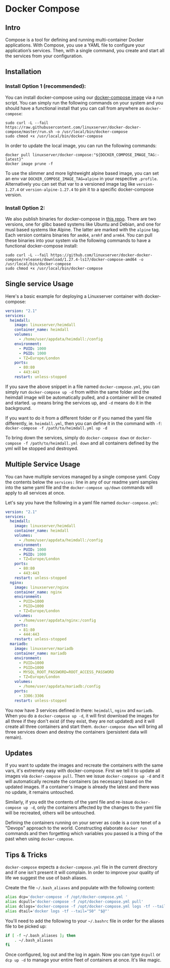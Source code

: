 # Docker Compose

## Intro

Compose is a tool for defining and running multi-container Docker applications. With Compose, you use a YAML file to configure your application’s services. Then, with a single command, you create and start all the services from your configuration. 

## Installation

### Install Option 1 (recommended):
You can install docker-compose using our [docker-compose image](https://github.com/linuxserver/docker-docker-compose) via a run script. You can simply run the following commands on your system and you should have a functional install that you can call from anywhere as `docker-compose`:
```
sudo curl -L --fail https://raw.githubusercontent.com/linuxserver/docker-docker-compose/master/run.sh -o /usr/local/bin/docker-compose
sudo chmod +x /usr/local/bin/docker-compose
```
In order to update the local image, you can run the following commands:
```
docker pull linuxserver/docker-compose:"${DOCKER_COMPOSE_IMAGE_TAG:-latest}"
docker image prune -f
```
To use the slimmer and more lightweight alpine based image, you can set an env var `DOCKER_COMPOSE_IMAGE_TAG=alpine` in your respective `.profile`. Alternatively you can set that var to a versioned image tag like `version-1.27.4` or `version-alpine-1.27.4` to pin it to a specific docker-compose version.

### Install Option 2:
We also publish binaries for docker-compose in [this repo](https://github.com/linuxserver/docker-docker-compose/releases). There are two versions, one for glibc based systems like Ubuntu and Debian, and one for musl based systems like Alpine. The latter are marked with the `alpine` tag. Each version contains binaries for `amd64`, `armhf` and `arm64`. You can pull these binaries into your system via the following commands to have a functional docker-compose install:
```
sudo curl -L --fail https://github.com/linuxserver/docker-docker-compose/releases/download/1.27.4-ls17/docker-compose-amd64 -o /usr/local/bin/docker-compose
sudo chmod +x /usr/local/bin/docker-compose
```

## Single service Usage

Here's a basic example for deploying a Linuxserver container with docker-compose:

```yaml
version: "2.1"
services:
  heimdall:
    image: linuxserver/heimdall
    container_name: heimdall
    volumes:
      - /home/user/appdata/heimdall:/config
    environment:
      - PUID: 1000
      - PGID: 1000
      - TZ=Europe/London
    ports:
      - 80:80
      - 443:443
    restart: unless-stopped
```

If you save the above snippet in a file named `docker-compose.yml`, you can simply run `docker-compose up -d` from within the same folder and the heimdall image will be automatically pulled, and a container will be created and started. `up` means bring the services up, and `-d` means do it in the background.

If you want to do it from a different folder or if you named the yaml file differently, ie. `heimdall.yml`, then you can define it in the command with `-f`: `docker-compose -f /path/to/heimdall.yml up -d`

To bring down the services, simply do `docker-compose down` or `docker-compose -f /path/to/heimdall.yml down` and all containers defined by the yml will be stopped and destroyed.

## Multiple Service Usage

You can have multiple services managed by a single compose yaml. Copy the contents below the `services:` line in any of our readme yaml samples into the same yaml file and the `docker-compose up/down` commands will apply to all services at once.

Let's say you have the following in a yaml file named `docker-compose.yml`:

```yaml
version: "2.1"
services:
  heimdall:
    image: linuxserver/heimdall
    container_name: heimdall
    volumes:
      - /home/user/appdata/heimdall:/config
    environment:
      - PUID: 1000
      - PGID: 1000
      - TZ=Europe/London
    ports:
      - 80:80
      - 443:443
    restart: unless-stopped
  nginx:
    image: linuxserver/nginx
    container_name: nginx
    environment:
      - PUID=1000
      - PGID=1000
      - TZ=Europe/London
    volumes:
      - /home/user/appdata/nginx:/config
    ports:
      - 81:80
      - 444:443
    restart: unless-stopped
  mariadb:
    image: linuxserver/mariadb
    container_name: mariadb
    environment:
      - PUID=1000
      - PGID=1000
      - MYSQL_ROOT_PASSWORD=ROOT_ACCESS_PASSWORD
      - TZ=Europe/London
    volumes:
      - /home/user/appdata/mariadb:/config
    ports:
      - 3306:3306
    restart: unless-stopped
```

You now have 3 services defined in there: `heimdall`, `nginx` and `mariadb`. When you do a `docker-compose up -d`, it will first download the images for all three if they don't exist \(if they exist, they are not updated\) and it will create all three containers and start them. `docker-compose down` will bring all three services down and destroy the containers \(persistent data will remain\).

## Updates

If you want to update the images and recreate the containers with the same vars, it's extremely easy with docker-compose. First we tell it to update all images via `docker-compose pull`. Then we issue `docker-compose up -d` and it will automatically recreate the containers \(as necessary\) based on the updated images. If a container's image is already the latest and there was no update, it remains untouched.

Similarly, if you edit the contents of the yaml file and re-issue `docker-compose up -d`, only the containers affected by the changes to the yaml file will be recreated, others will be untouched.

Defining the containers running on your server as code is a core tenet of a "Devops" approach to the world. Constructing elaborate `docker run` commands and then forgetting which variables you passed is a thing of the past when using `docker-compose`.

## Tips & Tricks

`docker-compose` expects a `docker-compose.yml` file in the current directory and if one isn't present it will complain. In order to improve your quality of life we suggest the use of bash aliases.

Create the file `~/.bash_aliases` and populate with the following content:

```bash
alias dcp='docker-compose -f /opt/docker-compose.yml '
alias dcpull='docker-compose -f /opt/docker-compose.yml pull'
alias dclogs='docker-compose -f /opt/docker-compose.yml logs -tf --tail="50" '
alias dtail='docker logs -tf --tail="50" "$@"'
```

You'll need to add the following to your `~/.bashrc` file in order for the aliases file to be picked up:

```bash
if [ -f ~/.bash_aliases ]; then
    . ~/.bash_aliases
fi
```

Once configured, log out and the log in again. Now you can type `dcpull` or `dcp up -d` to manage your entire fleet of containers at once. It's like magic.

